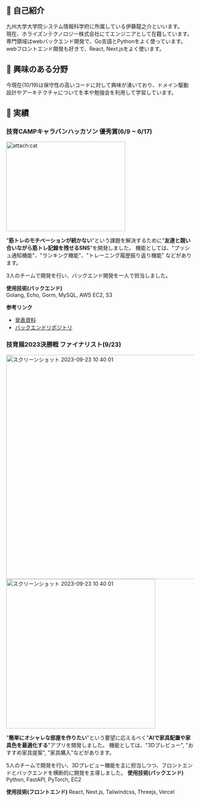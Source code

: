 ##  👋 自己紹介
九州大学大学院システム情報科学府に所属している伊藤龍之介といいます。\
現在、ホライズンテクノロジー株式会社にてエンジニアとして在籍しています。\
専門領域はwebバックエンド開発で、Go言語とPythonをよく使っています。webフロントエンド開発も好きで、React, Next.jsをよく使います。
## 📝 興味のある分野
今現在(10/19)は保守性の高いコードに対して興味が湧いており、ドメイン駆動設計やアーキテクチャについてを本や勉強会を利用して学習しています。
## 🥇 実績 
### 技育CAMPキャラバンハッカソン 優秀賞(6/9 ~ 6/17)
<img src="https://github.com/ryunosuke121/ryunosuke121/assets/117281628/0dae47a4-f154-42ac-8a4a-20478bc32246" alt="attach:cat" title="attach:cat" width="320" height="240">

"**筋トレのモチベーションが続かない**"という課題を解決するために"**友達と競い合いながら筋トレ記録を残せるSNS**"を開発しました。
機能としては、"プッシュ通知機能"、"ランキング機能"、"トレーニング履歴振り返り機能" などがあります。

3人のチームで開発を行い、バックエンド開発を一人で担当しました。

**使用技術(バックエンド)**\
Golang, Echo, Gorm, MySQL, AWS EC2, S3 

**参考リンク**
- [発表資料](https://www.canva.com/design/DAFtIi-Bs18/bGtshMtbzApJ0-9cnNtyTQ/edit?utm_content=DAFtIi-Bs18&utm_campaign=designshare&utm_medium=link2&utm_source=sharebutton)
- [バックエンドリポジトリ](https://github.com/ryunosuke121/muscle-SNS)

### 技育展2023決勝戦 ファイナリスト(9/23)
<img width="600" alt="スクリーンショット 2023-09-23 10 40 01" src="https://github.com/ryunosuke121/ryunosuke121/assets/117281628/b6b85d63-1195-48ad-8f3f-c72d3fee6af1">
<img width="400" alt="スクリーンショット 2023-09-23 10 40 01" src="https://github.com/ryunosuke121/ryunosuke121/assets/117281628/a1ec263d-ae68-4b89-870f-c8d2a9230233">


"**簡単にオシャレな部屋を作りたい**"という要望に応えるべく"**AIで家具配置や家具色を最適化する**"アプリを開発しました。
機能としては、"3Dプレビュー", "おすすめ家具提案", "家具購入"などがあります。

5人のチームで開発を行い、3Dプレビュー機能を主に担当しつつ、フロントエンドとバックエンドを横断的に開発を主導しました。
**使用技術(バックエンド)**\
Python, FastAPI, PyTorch, EC2

**使用技術(フロントエンド)**
React, Next.js, Tailwindcss, Threejs, Vercel

<!--
**ryunosuke121/ryunosuke121** is a ✨ _special_ ✨ repository because its `README.md` (this file) appears on your GitHub profile.

Here are some ideas to get you started:

- 🔭 I’m currently working on ...
- 🌱 I’m currently learning ...
- 👯 I’m looking to collaborate on ...
- 🤔 I’m looking for help with ...
- 💬 Ask me about ...
- 📫 How to reach me: ...
- 😄 Pronouns: ...
- ⚡ Fun fact: ...
-->
